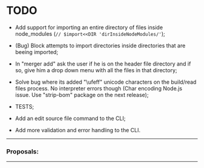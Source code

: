 # TODO

- Add support for importing an entire directory of files inside node_modules (``` // $import<<DIR 'dirInsideNodeModules/' ```);

- (Bug) Block attempts to import directories inside directories that are beeing imported;

- In "merger add" ask the user if he is on the header file directory and if so, give him a drop down menu with all the files in that directory;

- Solve bug where its added "\ufeff" unicode characters on the build/read files process. No interpreter errors though (Char encoding Node.js issue. Use "strip-bom" package on the next release);

- TESTS;
- Add an edit source file command to the CLI;
- Add more validation and error handling to the CLI.

--------------------------------------------------------------------------------------------------------------------------
### Proposals:


--------------------------------------------------------------------------------------------------------------------------
